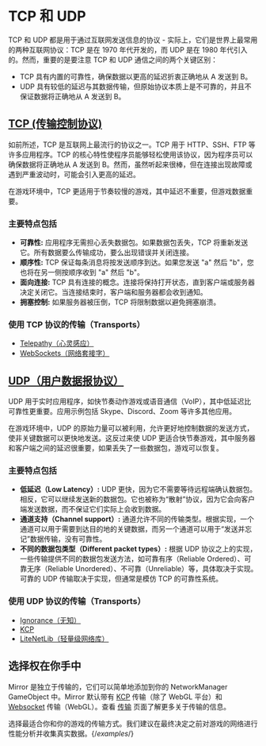 # TCP 和 UDP

TCP 和 UDP 都是用于通过互联网发送信息的协议 - 实际上，它们是世界上最常用的两种互联网协议：TCP 是在 1970 年代开发的，而 UDP 是在 1980 年代引入的。然而，重要的是要注意 TCP 和 UDP 通信之间的两个关键区别：

- TCP 具有内置的可靠性，确保数据以更高的延迟折衷正确地从 A 发送到 B。
- UDP 具有较低的延迟与其数据传输，但原始协议本质上是不可靠的，并且不保证数据将正确地从 A 发送到 B。

## [TCP (传输控制协议)](https://en.wikipedia.org/wiki/Transmission\_Control\_Protocol) <a href="#tcp-transmission-control-protocol" id="tcp-transmission-control-protocol"></a>

如前所述，TCP 是互联网上最流行的协议之一。TCP 用于 HTTP、SSH、FTP 等许多应用程序。TCP 的核心特性使程序员能够轻松使用该协议，因为程序员可以确保数据将正确地从 A 发送到 B。然而，虽然听起来很棒，但在连接出现故障或遇到严重波动时，可能会引入更高的延迟。

在游戏环境中，TCP 更适用于节奏较慢的游戏，其中延迟不重要，但游戏数据重要。

### 主要特点包括 <a href="#key-features-include" id="key-features-include"></a>

- **可靠性:** 应用程序无需担心丢失数据包。如果数据包丢失，TCP 将重新发送它。所有数据要么传输成功，要么出现错误并关闭连接。
- **顺序性:** TCP 保证每条消息将按发送顺序到达。如果您发送 "a" 然后 "b"，您也将在另一侧按顺序收到 "a" 然后 "b"。
- **面向连接:** TCP 具有连接的概念。连接将保持打开状态，直到客户端或服务器决定关闭它。当连接结束时，客户端和服务器都会收到通知。
- **拥塞控制:** 如果服务器被压倒，TCP 将限制数据以避免拥塞崩溃。

### 使用 TCP 协议的传输（Transports） <a href="#transports" id="transports"></a>

* [Telepathy（心灵感应）](../transports/telepathy-transport.md)
* [WebSockets（网络套接字）](../transports/websockets-transport/)

## [UDP（用户数据报协议）](https://en.wikipedia.org/wiki/User\_Datagram\_Protocol) <a href="#udp-user-datagram-protocol" id="udp-user-datagram-protocol"></a>

UDP 用于实时应用程序，如快节奏动作游戏或语音通信（VoIP），其中低延迟比可靠性更重要。应用示例包括 Skype、Discord、Zoom 等许多其他应用。&#x20;

在游戏环境中，UDP 的原始力量可以被利用，允许更好地控制数据的发送方式，使非关键数据可以更快地发送。这反过来使 UDP 更适合快节奏游戏，其中服务器和客户端之间的延迟很重要，如果丢失了一些数据包，游戏可以恢复。

### 主要特点包括 <a href="#key-features-include-1" id="key-features-include-1"></a>

* **低延迟（Low Latency）:** UDP 更快，因为它不需要等待远程端确认数据包。相反，它可以继续发送新的数据包。它也被称为“散射”协议，因为它会向客户端发送数据，而不保证它们实际上会收到数据。
* **通道支持（Channel support）:** 通道允许不同的传输类型。根据实现，一个通道可以用于需要到达目的地的关键数据，而另一个通道可以用于“发送并忘记”数据传输，没有可靠性。
* **不同的数据包类型（Different packet types）:** 根据 UDP 协议之上的实现，一些传输提供不同的数据包发送方法，如可靠有序（Reliable Ordered）、可靠无序（Reliable Unordered）、不可靠（Unreliable）等，具体取决于实现。可靠的 UDP 传输取决于实现，但通常是模仿 TCP 的可靠性系统。

### 使用 UDP 协议的传输（Transports） <a href="#transports-1" id="transports-1"></a>

* [Ignorance（无知）](../transports/ignorance.md)
* [KCP](../transports/kcp-transport.md)
* [LiteNetLib（轻量级网络库）](../transports/litenetlib-transport.md)

## 选择权在你手中 <a href="#the-choice-is-yours" id="the-choice-is-yours"></a>

Mirror 是独立于传输的，它们可以简单地添加到你的 NetworkManager GameObject 中。Mirror 默认带有 [KCP](../transports/kcp-transport.md) 传输（除了 WebGL 平台）和 [Websocket](../transports/websockets-transport/) 传输（WebGL）。查看 [传输](../transports/) 页面了解更多关于传输的信息。

选择最适合你和你的游戏的传输方式。我们建议在最终决定之前对游戏的网络进行性能分析并收集真实数据。{/*examples*/}

